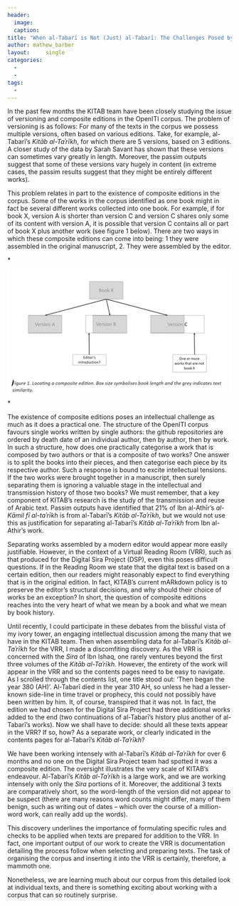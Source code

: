 ```yaml
---
header:
  image: 
  caption: 
title: "When al-Tabarī is Not (Just) al-Tabarī: The Challenges Posed by Composite Editions in the OpenITI Corpus"			
author: mathew_barber		
layout:		single
categories:
  - 
  - 
tags:
  - 
---
```





In the past few months the KITAB team have been closely studying the issue of versioning and composite editions in the OpenITI corpus. The problem of versioning is as follows: For many of the texts in the corpus we possess multiple versions, often based on various editions. Take, for example, al-Tabarī’s *Kitāb al-Taʾrīkh*, for which there are 5 versions, based on 3 editions. A closer study of the data by Sarah Savant has shown that these versions can sometimes vary greatly in length. Moreover, the passim outputs suggest that some of these versions vary hugely in content (in extreme cases, the passim results suggest that they might be entirely different works).



This problem relates in part to the existence of composite editions in the corpus. Some of the works in the corpus identified as one book might in fact be several different works collected into one book. For example, if for book X, version A is shorter than version C and version C shares only some of its content with version A, it is possible that version C contains all or part of book X plus another work (see figure 1 below). There are two ways in which these composite editions can come into being: 1 they were assembled in the original manuscript, 2. They were assembled by the editor.



* ![Image](/images/old_posts/compositeedition-1024x610.jpg)*



The existence of composite editions poses an intellectual challenge as much as it does a practical one. The structure of the OpenITI corpus favours single works written by single authors: the github repositories are ordered by death date of an individual author, then by author, then by work. In such a structure, how does one practically categorise a work that is composed by two authors or that is a composite of two works? One answer is to split the books into their pieces, and then categorise each piece by its respective author. Such a response is bound to excite intellectual tensions. If the two works were brought together in a manuscript, then surely separating them is ignoring a valuable stage in the intellectual and transmission history of those two books? We must remember, that a key component of KITAB’s research is the study of the transmission and reuse of Arabic text. Passim outputs have identified that 21% of Ibn al-Athīr’s *al-Kāmil fī al-taʾrīkh* is from al-Tabarī’s *Kitāb al-Taʾrīkh*, but we would not use this as justification for separating al-Tabarī’s *Kitāb al-Taʾrīkh* from Ibn al-Athir’s work.



Separating works assembled by a modern editor would appear more easily justifiable. However, in the context of a Virtual Reading Room (VRR), such as that produced for the Digital Sira Project (DSP), even this poses difficult questions. If in the Reading Room we state that the digital text is based on a certain edition, then our readers might reasonably expect to find everything that is in the original edition. In fact, KITAB’s current mARkdown policy is to preserve the editor’s structural decisions, and why should their choice of works be an exception? In short, the question of composite editions reaches into the very heart of what we mean by a book and what we mean by book history.



Until recently, I could participate in these debates from the blissful vista of my ivory tower, an engaging intellectual discussion among the many that we have in the KITAB team. Then when assembling data for al-Tabarī’s *Kitāb al-Taʾrīkh* for the VRR, I made a discomfiting discovery. As the VRR is concerned with the *Sira* of Ibn Ishaq, one rarely ventures beyond the first three volumes of the *Kitāb al-Taʾrīkh.* However, the entirety of the work will appear in the VRR and so the contents pages need to be easy to navigate. As I scrolled through the contents list, one title stood out: ‘Then began the year 380 (AH)’. Al-Tabarī died in the year 310 AH, so unless he had a lesser-known side-line in time travel or prophecy, this could not possibly have been written by him. It, of course, transpired that it was not. In fact, the edition we had chosen for the Digital Sira Project had three additional works added to the end (two continuations of al-Tabarī’s history plus another of al-Tabarī’s works). Now we shall have to decide: should all these texts appear in the VRR? If so, how? As a separate work, or clearly indicated in the contents pages for al-Tabarī’s *Kitāb al-Taʾrīkh*?



We have been working intensely with al-Tabarī’s *Kitāb al-Taʾrīkh* for over 6 months and no one on the Digital Sira Project team had spotted it was a composite edition. The oversight illustrates the very scale of KITAB’s endeavour. Al-Tabarī’s *Kitāb al-Taʾrīkh* is a large work, and we are working intensely with only the *Sira* portions of it. Moreover, the additional 3 texts are comparatively short, so the word-length of the version did not appear to be suspect (there are many reasons word counts might differ, many of them benign, such as writing out of dates – which over the course of a million-word work, can really add up the words).



This discovery underlines the importance of formulating specific rules and checks to be applied when texts are prepared for addition to the VRR. In fact, one important output of our work to create the VRR is documentation detailing the process follow when selecting and preparing texts. The task of organising the corpus and inserting it into the VRR is certainly, therefore, a mammoth one.



Nonetheless, we are learning much about our corpus from this detailed look at individual texts, and there is something exciting about working with a corpus that can so routinely surprise.




